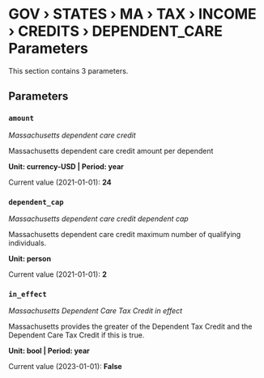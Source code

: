# GOV › STATES › MA › TAX › INCOME › CREDITS › DEPENDENT_CARE Parameters

This section contains 3 parameters.

## Parameters

### `amount`
*Massachusetts dependent care credit*

Massachusetts dependent care credit amount per dependent

**Unit: currency-USD | Period: year**

Current value (2021-01-01): **24**


### `dependent_cap`
*Massachusetts dependent care credit dependent cap*

Massachusetts dependent care credit maximum number of qualifying individuals.

**Unit: person**

Current value (2021-01-01): **2**


### `in_effect`
*Massachusetts Dependent Care Tax Credit in effect*

Massachusetts provides the greater of the Dependent Tax Credit and the Dependent Care Tax Credit if this is true.

**Unit: bool | Period: year**

Current value (2023-01-01): **False**

